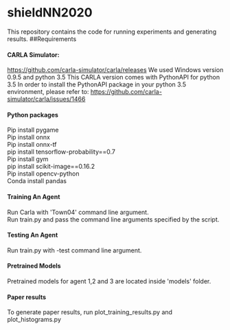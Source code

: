 # shieldNN2020
This repository contains the code for running experiments and generating results.
##Requirements
#### CARLA Simulator:
https://github.com/carla-simulator/carla/releases
We used Windows version 0.9.5 and python 3.5
This CARLA version comes with PythonAPI for python 3.5
In order to install the PythonAPI package in your python 3.5 environment, please refer to:
https://github.com/carla-simulator/carla/issues/1466

#### Python packages
Pip install pygame<br />
Pip install onnx<br />
Pip install onnx-tf<br />
pip install tensorflow-probability==0.7<br />
Pip install gym<br />
pip install scikit-image==0.16.2<br />
Pip install opencv-python<br />
Conda install pandas<br />
#### Training An Agent
Run Carla with 'Town04' command line argument. <br />
Run train.py and pass the command line arguments specified by the script.<br />
#### Testing An Agent
Run train.py with -test command line argument.
#### Pretrained Models
Pretrained models for agent 1,2 and 3 are located inside 'models' folder.
#### Paper results
To generate paper results, run plot_training_results.py and plot_histograms.py